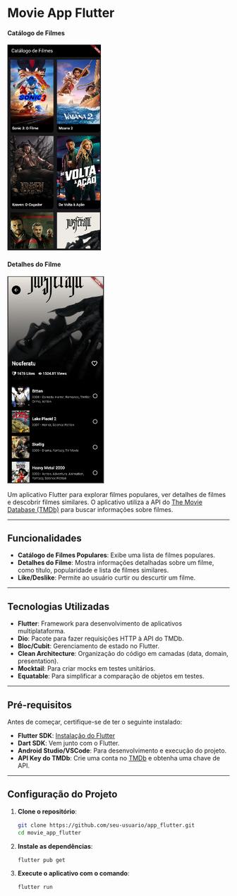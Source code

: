 # Movie App Flutter

#### Catálogo de Filmes
![Tela 1](tela1.png)

#### Detalhes do Filme
![Tela 2](tela2.png)



Um aplicativo Flutter para explorar filmes populares, ver detalhes de filmes e descobrir filmes similares. O aplicativo utiliza a API do [The Movie Database (TMDb)](https://www.themoviedb.org/) para buscar informações sobre filmes.

---

## **Funcionalidades**

- **Catálogo de Filmes Populares**: Exibe uma lista de filmes populares.
- **Detalhes do Filme**: Mostra informações detalhadas sobre um filme, como título, popularidade e lista de filmes similares.
- **Like/Deslike**: Permite ao usuário curtir ou descurtir um filme.

---

## **Tecnologias Utilizadas**

- **Flutter**: Framework para desenvolvimento de aplicativos multiplataforma.
- **Dio**: Pacote para fazer requisições HTTP à API do TMDb.
- **Bloc/Cubit**: Gerenciamento de estado no Flutter.
- **Clean Architecture**: Organização do código em camadas (data, domain, presentation).
- **Mocktail**: Para criar mocks em testes unitários.
- **Equatable**: Para simplificar a comparação de objetos em testes.

---

## **Pré-requisitos**

Antes de começar, certifique-se de ter o seguinte instalado:

- **Flutter SDK**: [Instalação do Flutter](https://flutter.dev/docs/get-started/install)
- **Dart SDK**: Vem junto com o Flutter.
- **Android Studio/VSCode**: Para desenvolvimento e execução do projeto.
- **API Key do TMDb**: Crie uma conta no [TMDb](https://www.themoviedb.org/) e obtenha uma chave de API.

---

## **Configuração do Projeto**

1. **Clone o repositório**:
   ```bash
   git clone https://github.com/seu-usuario/app_flutter.git
   cd movie_app_flutter

2. **Instale as dependências**:
     ```bash
     flutter pub get

3. **Execute o aplicativo com o comando**:
     ```bash
     flutter run
     
    
